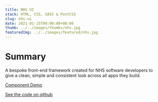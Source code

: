 ```yaml
---
title: NHS UI
stack: HTML, CSS, SASS & PostCSS
slug: nhs-ui
date: 2021-01-15T00:00:00+00:00
thumb: ../../images/thumbs/nhs.jpg
featuredImg: ../../images/featured/nhs.jpg
---
```


# Summary

A bespoke front-end framework created for NHS software developers to give a clean, simple and consistent look across all apps they build.

<a href="https://sweet.pages.dev" class="btn">Component Demo</a>

<a href="https://github.com/jnx-uk/sweet-ui" class="btn">See the code on github
